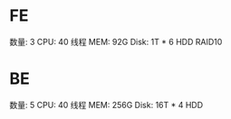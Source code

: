 
# FE

数量: 3
CPU: 40 线程
MEM: 92G
Disk: 1T * 6 HDD RAID10

# BE

数量: 5
CPU: 40 线程
MEM: 256G
Disk: 16T * 4 HDD

